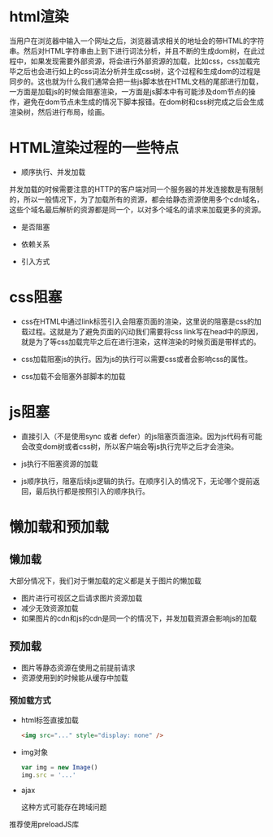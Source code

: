 # html渲染

当用户在浏览器中输入一个网址之后，浏览器请求相关的地址会的带HTML的字符串。然后对HTML字符串由上到下进行词法分析，并且不断的生成dom树，在此过程中，如果发现需要外部资源，将会进行外部资源的加载，比如css，css加载完毕之后也会进行如上的css词法分析并生成css树，这个过程和生成dom的过程是同步的。这也就为什么我们通常会把一些js脚本放在HTML文档的尾部进行加载，一方面是加载js的时候会阻塞渲染，一方面是js脚本中有可能涉及dom节点的操作，避免在dom节点未生成的情况下脚本报错。在dom树和css树完成之后会生成渲染树，然后进行布局，绘画。

# HTML渲染过程的一些特点

- 顺序执行、并发加载

并发加载的时候需要注意的HTTP的客户端对同一个服务器的并发连接数是有限制的，所以一般情况下，为了加载所有的资源，都会给静态资源使用多个cdn域名，这些个域名最后解析的资源都是同一个，以对多个域名的请求来加载更多的资源。

- 是否阻塞

- 依赖关系

- 引入方式

# css阻塞

- css在HTML中通过link标签引入会阻塞页面的渲染，这里说的阻塞是css的加载过程。这就是为了避免页面的闪动我们需要将css link写在head中的原因，就是为了等css加载完毕之后在进行渲染，这样渲染的时候页面是带样式的。

- css加载阻塞js的执行。因为js的执行可以需要css或者会影响css的属性。

- css加载不会阻塞外部脚本的加载

# js阻塞

- 直接引入（不是使用sync 或者 defer）的js阻塞页面渲染。因为js代码有可能会改变dom树或者css树，所以客户端会等js执行完毕之后才会渲染。

- js执行不阻塞资源的加载

- js顺序执行，阻塞后续js逻辑的执行。在顺序引入的情况下，无论哪个提前返回，最后执行都是按照引入的顺序执行。

# 懒加载和预加载

## 懒加载

大部分情况下，我们对于懒加载的定义都是关于图片的懒加载

* 图片进行可视区之后请求图片资源加载
* 减少无效资源加载
* 如果图片的cdn和js的cdn是同一个的情况下，并发加载资源会影响js的加载

## 预加载

* 图片等静态资源在使用之前提前请求
* 资源使用到的时候能从缓存中加载

### 预加载方式
* html标签直接加载
  ```html
  <img src="..." style="display: none" />
  ```
* img对象
  ```js
  var img = new Image()
  img.src = '...'
  ```
* ajax

  这种方式可能存在跨域问题

推荐使用preloadJS库

